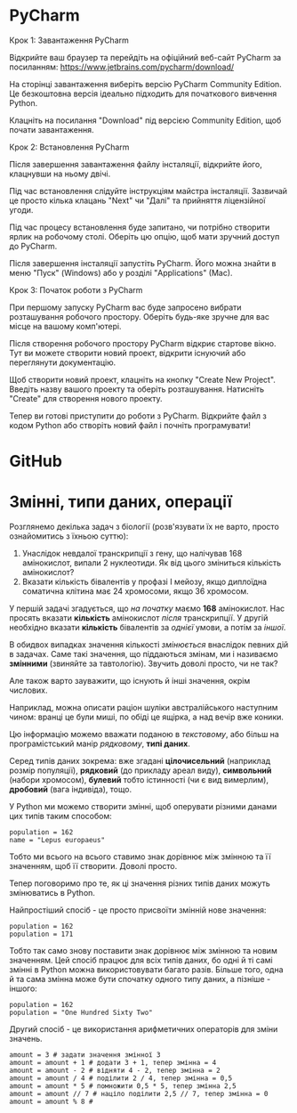 # PyCharm
Крок 1: Завантаження PyCharm

Відкрийте ваш браузер та перейдіть на офіційний веб-сайт PyCharm за посиланням: https://www.jetbrains.com/pycharm/download/

На сторінці завантаження виберіть версію PyCharm Community Edition. Це безкоштовна версія ідеально підходить для початкового вивчення Python.

Клацніть на посилання "Download" під версією Community Edition, щоб почати завантаження.

Крок 2: Встановлення PyCharm

Після завершення завантаження файлу інсталяції, відкрийте його, клацнувши на ньому двічі.

Під час встановлення слідуйте інструкціям майстра інсталяції. Зазвичай це просто кілька клацань "Next" чи "Далі" та прийняття ліцензійної угоди.

Під час процесу встановлення буде запитано, чи потрібно створити ярлик на робочому столі. Оберіть цю опцію, щоб мати зручний доступ до PyCharm.

Після завершення інсталяції запустіть PyCharm. Його можна знайти в меню "Пуск" (Windows) або у розділі "Applications" (Mac).

Крок 3: Початок роботи з PyCharm

При першому запуску PyCharm вас буде запросено вибрати розташування робочого простору. Оберіть будь-яке зручне для вас місце на вашому комп'ютері.

Після створення робочого простору PyCharm відкриє стартове вікно. Тут ви можете створити новий проект, відкрити існуючий або переглянути документацію.

Щоб створити новий проект, клацніть на кнопку "Create New Project". Введіть назву вашого проекту та оберіть розташування. Натисніть "Create" для створення нового проекту.

Тепер ви готові приступити до роботи з PyCharm. Відкрийте файл з кодом Python або створіть новий файл і почніть програмувати!
# GitHub
# Змінні, типи даних, операції
Розглянемо декілька задач з біології (розв'язувати їх не варто, просто ознайомитись з їхньою суттю):
1. Унаслідок невдалої транскрипції з гену, що налічував 168 амінокислот, випали 2 нуклеотиди. Як від цього зміниться кількість амінокислот?
2. Вказати кількість бівалентів у профазі І мейозу, якщо диплоїдна соматична клітина має 24 хромосоми, якщо 36 хромосом.

У першій задачі згадується, що *на початку* маємо **168** амінокислот. Нас просять вказати **кількість** амінокислот *після* транскрипції.
У другій необхідно вказати **кількість** бівалентів за *однієї* умови, а потім за *іншої*.

В обидвох випадках значення кількості *змінюється* внаслідок певних дій в задачах. Саме такі значення, що піддаються змінам, ми і називаємо **змінними** (звиняйте за тавтологію). Звучить доволі просто, чи не так?

Але також варто зауважити, що існують й інші значення, окрім числових.

Наприклад, можна описати раціон шуліки австралійського наступним чином: вранці це були миші, по обіді це ящірка, а над вечір вже коники.

Цю інформацію можемо вважати поданою в *текстовому*, або більш на програмістський манір *рядковому*, **типі даних**.

Серед типів даних зокрема: вже згадані **цілочисельний** (наприклад розмір популяції), **рядковий** (до прикладу ареал виду), **символьний** (набори хромосом), **булевий** тобто істинності (чи є вид вимерлим), **дробовий** (вага індивіда), тощо.

У Python ми можемо створити змінні, щоб оперувати різними данами цих типів таким способом:

```
population = 162
name = "Lepus europaeus"
```

Тобто ми всього на всього ставимо знак дорівнює між змінною та її значенням, щоб її створити. Доволі просто.

Тепер поговоримо про те, як ці значення різних типів даних можуть змінюватись в Python.

Найпростіший спосіб - це просто присвоїти змінній нове значення:

```
population = 162
population = 171
```

Тобто так само знову поставити знак дорівнює між змінною та новим значенням. Цей спосіб працює для всіх типів даних, бо одні й ті самі змінні в Python можна використовувати багато разів. Більше того, одна й та сама змінна може бути спочатку одного типу даних, а пізніше - іншого:

```
population = 162
population = "One Hundred Sixty Two"
```

Другий спосіб - це використання арифметичних операторів для зміни значень.

```
amount = 3 # задати значення змінної 3
amount = amount + 1 # додати 3 + 1, тепер змінна = 4
amount = amount - 2 # відняти 4 - 2, тепер змінна = 2
amount = amount / 4 # поділити 2 / 4, тепер змінна = 0,5
amount = amount * 5 # помножити 0,5 * 5, тепер змінна 2,5
amount = amount // 7 # націло поділити 2,5 // 7, тепер змінна = 0
amount = amount % 8 # 
```
